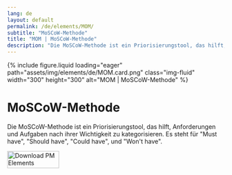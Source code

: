 ```yaml
---
lang: de
layout: default
permalink: /de/elements/MOM/
subtitle: "MoSCoW-Methode"
title: "MOM | MoSCoW-Methode"
description: "Die MoSCoW-Methode ist ein Priorisierungstool, das hilft, Anforderungen und Aufgaben nach ihrer Wichtigkeit zu kategorisieren. Es steht für "Must have", "Should have", "Could have", und "Won't have"."
---
```


{% include figure.liquid loading="eager" path="assets/img/elements/de/MOM.card.png" class="img-fluid" width="300" height="300" alt="MOM | MoSCoW-Methode" %}

# MoSCoW-Methode

Die MoSCoW-Methode ist ein Priorisierungstool, das hilft, Anforderungen und Aufgaben nach ihrer Wichtigkeit zu kategorisieren. Es steht für "Must have", "Should have", "Could have", und "Won't have".

<a href="https://apps.apple.com/app/apple-store/id6738084498?pt=127441684&ct=website&mt=8">
  <img src="{{ "assets/img/en/appstore.png" | relative_url }}" width="120" height="40" alt="Download PM Elements">
</a>
